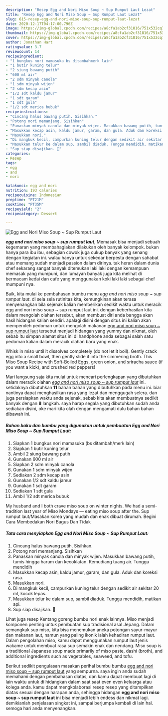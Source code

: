 ```yaml
---
description: "Resep Egg and Nori Miso Soup ~ Sup Rumput Laut Lezat"
title: "Resep Egg and Nori Miso Soup ~ Sup Rumput Laut Lezat"
slug: 615-resep-egg-and-nori-miso-soup-sup-rumput-laut-lezat
date: 2020-12-17T04:17:00.796Z
image: https://img-global.cpcdn.com/recipes/a8cfa1ab2cf31816/751x532cq70/egg-and-nori-miso-soup-sup-rumput-laut-foto-resep-utama.jpg
thumbnail: https://img-global.cpcdn.com/recipes/a8cfa1ab2cf31816/751x532cq70/egg-and-nori-miso-soup-sup-rumput-laut-foto-resep-utama.jpg
cover: https://img-global.cpcdn.com/recipes/a8cfa1ab2cf31816/751x532cq70/egg-and-nori-miso-soup-sup-rumput-laut-foto-resep-utama.jpg
author: Jonathan Hart
ratingvalue: 3.7
reviewcount: 14
recipeingredient:
- "1 bungkus nori mamasuka bs ditambahmerk lain"
- "1 butir kuning telur"
- "2 siung bawang putih"
- "600 ml air"
- "2 sdm minyak canola"
- "1 sdm minyak wijen"
- "2 sdm kecap asin"
- "1/2 sdt kaldu jamur"
- "1 sdt garam"
- "1 sdt gula"
- "1/2 sdt merica bubuk"
recipeinstructions:
- "Cincang halus bawang putih. Sisihkan."
- "Potong nori memanjang. Sisihkan"
- "Panaskan minyak canola dan minyak wijen. Masukkan bawang putih, tumis hingga harum dan kecoklatan. Kemudiang tuang air. Tunggu mendidih"
- "Masukkan kecap asin, kaldu jamur, garam, dan gula. Aduk dan koreksi rasa."
- "Masukkan nori."
- "Di mangkuk kecil, campurkan kuning telur dengan sedikit air sekitar 20 ml, kocok lepas."
- "Masukkan telur ke dalam sup, sambil diaduk. Tunggu mendidih, matikan api."
- "Sup siap disajikan. 💞"
categories:
- Resep
tags:
- egg
- and
- nori

katakunci: egg and nori 
nutrition: 193 calories
recipecuisine: Indonesian
preptime: "PT21M"
cooktime: "PT35M"
recipeyield: "2"
recipecategory: Dessert

---
```



![Egg and Nori Miso Soup ~ Sup Rumput Laut](https://img-global.cpcdn.com/recipes/a8cfa1ab2cf31816/751x532cq70/egg-and-nori-miso-soup-sup-rumput-laut-foto-resep-utama.jpg)

<b><i>egg and nori miso soup ~ sup rumput laut</i></b>, Memasak bisa menjadi sebuah kegemaran yang membahagiakan dilakukan oleh banyak kelompok. bukan hanya para ibu ibu, sebagian cowok juga cukup banyak yang senang dengan kegiatan ini. walau hanya untuk sekedar berpesta dengan sahabat atau memang sudah menjadi passion dalam dirinya. tak heran dalam dunia chef sekarang sangat banyak ditemukan laki laki dengan kemampuan memasak yang mumpuni, dan lumayan banyak juga kita melihat di bermacam kedai dan cafe yang menggunakan koki laki laki sebagai chef mumpuni nya.

Baik, kita mulai ke pembahasan bumbu menu <i>egg and nori miso soup ~ sup rumput laut</i>. di sela sela rutinitas kita, kemungkinan akan terasa menyenangkan bila sejenak kalian memberikan sedikit waktu untuk meracik egg and nori miso soup ~ sup rumput laut ini. dengan keberhasilan kita dalam mengolah olahan tersebut, akan membuat diri anda bangga akan hasil hidangan kalian sendiri. apalagi disini dengan situs ini kalian akan memperoleh pedoman untuk mengolah makanan <u>egg and nori miso soup ~ sup rumput laut</u> tersebut menjadi hidangan yang yummy dan nikmat, oleh sebab itu simpan alamat situs ini di handphone anda sebagai salah satu pedoman kalian dalam meracik olahan baru yang enak.

Whisk in miso until it dissolves completely (do not let it boil). Gently crack egg into a small bowl, then gently slide it into the simmering broth. This Miso Soup Recipe with Soft-Boiled Eggs, green onion, and sriracha sauce (if you want a kick), and crushed red peppers!


Mari langsung saja kita mulai untuk mencari perlengkapan yang dibutuhkan dalam meracik olahan <u><i>egg and nori miso soup ~ sup rumput laut</i></u> ini. setidaknya dibutuhkan <b>11</b> bahan bahan yang dibutuhkan pada menu ini. biar nantinya dapat menghasilkan rasa yang lezat dan menggugah selera. dan juga persiapkan waktu anda sejenak, sebab kita akan membuatnya sedikit banyak dengan <b>8</b> langkah. saya harap segala yang dibutuhkan sudah anda sediakan disini, oke mari kita olah dengan mengamati dulu bahan bahan dibawah ini.

<!--inarticleads1-->

##### Bahan baku dan bumbu yang digunakan untuk pembuatan Egg and Nori Miso Soup ~ Sup Rumput Laut:

1. Siapkan 1 bungkus nori mamasuka (bs ditambah/merk lain)
1. Siapkan 1 butir kuning telur
1. Ambil 2 siung bawang putih
1. Gunakan 600 ml air
1. Siapkan 2 sdm minyak canola
1. Gunakan 1 sdm minyak wijen
1. Sediakan 2 sdm kecap asin
1. Gunakan 1/2 sdt kaldu jamur
1. Gunakan 1 sdt garam
1. Sediakan 1 sdt gula
1. Ambil 1/2 sdt merica bubuk


My husband and I both crave miso soup on winter nights. We had a semi-tradition last year of Miso Mondays — eating miso soup after the. Sup rumput laut/Masakan korea yang mudah dan enak dibuat dirumah. Begini Cara Membedakan Nori Bagus Dan Tidak 

<!--inarticleads2-->

##### Tata cara menyiapkan Egg and Nori Miso Soup ~ Sup Rumput Laut:

1. Cincang halus bawang putih. Sisihkan.
1. Potong nori memanjang. Sisihkan
1. Panaskan minyak canola dan minyak wijen. Masukkan bawang putih, tumis hingga harum dan kecoklatan. Kemudiang tuang air. Tunggu mendidih
1. Masukkan kecap asin, kaldu jamur, garam, dan gula. Aduk dan koreksi rasa.
1. Masukkan nori.
1. Di mangkuk kecil, campurkan kuning telur dengan sedikit air sekitar 20 ml, kocok lepas.
1. Masukkan telur ke dalam sup, sambil diaduk. Tunggu mendidih, matikan api.
1. Sup siap disajikan. 💞


Lihat juga resep Kentang goreng bumbu nori enak lainnya. Miso menjadi komponen penting untuk pembuatan sup tradisional asal Jepang. Dalam semangkuk sup miso, kita bisa menemukan aneka potongan sayur-mayur dan makanan laut, namun yang paling ikonik ialah kehadiran rumput laut. Dalam pengolahan miso, kamu dapat menggunakan rumput laut jenis wakame untuk membuat rasa sup semakin enak dan nendang. Miso soup is a traditional Japanese soup made primarily of miso paste, dashi (broth), and additional ingredients such as vegetables, seaweed, and tofu. 

Berikut sedikit pengulasan masakan perihal bumbu bumbu <u>egg and nori miso soup ~ sup rumput laut</u> yang sempurna. saya ingin anda sudah memahami dengan pembahasan diatas, dan kamu dapat membuat lagi di lain waktu untuk di hidangkan dalam saat saat even even keluarga atau kolega anda. kamu dapat mengkolaborasi resep resep yang ditampilkan diatas sesuai dengan harapan anda, sehingga hidangan <b>egg and nori miso soup ~ sup rumput laut</b> ini bisa menjadi lebih endess dan nikmat lagi. demikianlah penjelasan singkat ini, sampai berjumpa kembali di lain hal. semoga hari anda menyenangkan.
